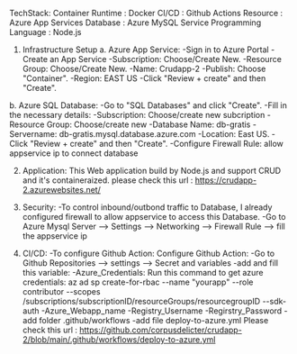 TechStack:
Container Runtime    : Docker
CI/CD                : Github Actions
Resource             : Azure App Services
Database             : Azure MySQL Service
Programming Language : Node.js


1. Infrastructure Setup
a. Azure App Service:
	-Sign in to Azure Portal
	-Create an App Service
	-Subscription: Choose/Create New.
	-Resource Group: Choose/Create New.
	-Name: Crudapp-2
	-Publish: Choose "Container".
	-Region: EAST US
	-Click "Review + create" and then "Create".



b. Azure SQL Database:
	-Go to "SQL Databases" and click "Create".
	-Fill in the necessary details:
	-Subscription: Choose/create new subcription
	-Resource Group: Choose/create new
	-Database Name: db-gratis
	-Servername: db-gratis.mysql.database.azure.com
	-Location: East US.
	-Click "Review + create" and then "Create".
	-Configure Firewall Rule: allow appservice ip to connect database

2. Application:
	 This Web application build by Node.js and support CRUD and it's containeraized. please check this url : https://crudapp-2.azurewebsites.net/

3. Security:
   -To control inbound/outbond traffic to Database, I already configured firewall to allow appservice to access this Database.
	 -Go to Azure Mysql Server --> Settings --> Networking --> Firewall Rule --> fill the appservice ip

4. CI/CD:
   -To configure Github Action:
	  Configure Github Action:
  		-Go to Github Repositories --> settings --> Secret and variables
  		-add and fill this variable:
  				-Azure_Credentials:
  	 			 Run this command to get azure credentials:
  	 				az ad sp create-for-rbac --name "yourapp" --role contributor --scopes /subscriptions/subscriptionID/resourceGroups/resourcegroupID --sdk-auth
  		-Azure_Webapp_name
  		-Registry_Username
  		-Regirstry_Password
  		-add folder .github/workflows
  		-add file deploy-to-azure.yml Please check this url : https://github.com/corpusdelicter/crudapp-2/blob/main/.github/workflows/deploy-to-azure.yml
